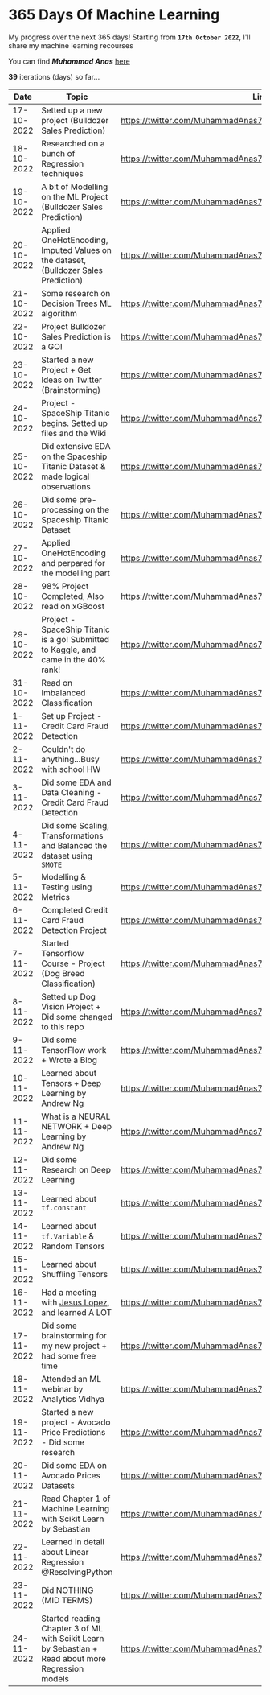 # 365 Days Of Machine Learning
My progress over the next $365$ days! Starting from **`17th October 2022`**, I'll share my machine learning recourses

You can find ***Muhammad Anas*** [here](https://twitter.com/MuhammadAnas707)

**$39$** iterations (days) so far...


| Date          | Topic                                                                                | Link             |
| ---           | -----------------                                                                    |----------------- |
| 17-10-2022    |Setted up a new project (Bulldozer Sales Prediction)                                  |https://twitter.com/MuhammadAnas707/status/1582037309288914944|
| 18-10-2022    |Researched on a bunch of Regression techniques                                        |https://twitter.com/MuhammadAnas707/status/1582395520894390274|
| 19-10-2022    |A bit of Modelling on the ML Project (Bulldozer Sales Prediction)                     |https://twitter.com/MuhammadAnas707/status/1582764673329295360|
| 20-10-2022    |Applied OneHotEncoding, Imputed Values on the dataset, (Bulldozer Sales Prediction)   |https://twitter.com/MuhammadAnas707/status/1583138350461947907|
| 21-10-2022    |Some research on Decision Trees ML algorithm                                          |https://twitter.com/MuhammadAnas707/status/1583501998682349574|
| 22-10-2022    |Project Bulldozer Sales Prediction is a GO!                                           |https://twitter.com/MuhammadAnas707/status/1583872837512986626|
| 23-10-2022    |Started a new Project + Get Ideas on Twitter (Brainstorming)                          |https://twitter.com/MuhammadAnas707/status/1584213419502473216|
| 24-10-2022    |Project - SpaceShip Titanic begins. Setted up files and the Wiki                      |https://twitter.com/MuhammadAnas707/status/1584919840367714306|
| 25-10-2022    |Did extensive EDA on the Spaceship Titanic Dataset & made logical observations        |https://twitter.com/MuhammadAnas707/status/1584961688071118848|
| 26-10-2022    |Did some pre-processing on the Spaceship Titanic Dataset                              |https://twitter.com/MuhammadAnas707/status/1585316723040796674|
| 27-10-2022    |Applied OneHotEncoding and perpared for the modelling part                            |https://twitter.com/MuhammadAnas707/status/1585678389729497088|
| 28-10-2022    |98% Project Completed, Also read on xGBoost                                           |https://twitter.com/MuhammadAnas707/status/1586050076249829377|
| 29-10-2022    |Project - SpaceShip Titanic is a go! Submitted to Kaggle, and came in the 40% rank!   |https://twitter.com/MuhammadAnas707/status/1586404125343744000|
| 31-10-2022    |Read on Imbalanced Classification                                                     |https://twitter.com/MuhammadAnas707/status/1587131572624523271|
| 1-11-2022     |Set up Project - Credit Card Fraud Detection                                          |https://twitter.com/MuhammadAnas707/status/1587470356239056896|
| 2-11-2022     |Couldn't do anything...Busy with school HW                                            |https://twitter.com/MuhammadAnas707/status/1587836104983674882|
| 3-11-2022     |Did some EDA and Data Cleaning - Credit Card Fraud Detection                          |https://twitter.com/MuhammadAnas707/status/1588212151298232320|
| 4-11-2022     |Did some Scaling, Transformations and Balanced the dataset using `SMOTE`              |https://twitter.com/MuhammadAnas707/status/1588575270860390401|
| 5-11-2022     |Modelling & Testing using Metrics                                                     |https://twitter.com/MuhammadAnas707/status/1588943552444534784|
| 6-11-2022     |Completed Credit Card Fraud Detection Project                                         |https://twitter.com/MuhammadAnas707/status/1589311580734652416|
| 7-11-2022     |Started Tensorflow Course - Project (Dog Breed Classification)                        |https://twitter.com/MuhammadAnas707/status/1589650226285268994|
| 8-11-2022     |Setted up Dog Vision Project + Did some changed to this repo                          |https://twitter.com/MuhammadAnas707/status/1590026344519565313|
| 9-11-2022     |Did some TensorFlow work + Wrote a Blog                                               |https://twitter.com/MuhammadAnas707/status/1590370127924834305|
| 10-11-2022    |Learned about Tensors + Deep Learning by Andrew Ng                                    |https://twitter.com/MuhammadAnas707/status/1590754727998164992|
| 11-11-2022    |What is a NEURAL NETWORK + Deep Learning by Andrew Ng                                 |https://twitter.com/MuhammadAnas707/status/1590754727998164992|
| 12-11-2022    |Did some Research on Deep Learning                                                    |https://twitter.com/MuhammadAnas707/status/1591474126572916736|
| 13-11-2022    |Learned about `tf.constant`                                                           |https://twitter.com/MuhammadAnas707/status/1591832328313405440|
| 14-11-2022    |Learned about `tf.Variable` & Random Tensors                                          |https://twitter.com/MuhammadAnas707/status/1592195832950013952|
| 15-11-2022    |Learned about Shuffling Tensors                                                       |https://twitter.com/MuhammadAnas707/status/1592566797295038464|
| 16-11-2022    |Had a meeting with [Jesus Lopez](https://twitter.com/jsulopzs), and learned A LOT     |https://twitter.com/MuhammadAnas707/status/1592928507122024450|
| 17-11-2022    |Did some brainstorming for my new project + had some free time                        |https://twitter.com/MuhammadAnas707/status/1593280174749110272|
| 18-11-2022    |Attended an ML webinar by Analytics Vidhya                                            |https://twitter.com/MuhammadAnas707/status/1593647193361186947|
| 19-11-2022    |Started a new project - Avocado Price Predictions - Did some research                 |https://twitter.com/MuhammadAnas707/status/1594006284247916546|
| 20-11-2022    |Did some EDA on Avocado Prices Datasets                                               |https://twitter.com/MuhammadAnas707/status/1594367762926804992|
| 21-11-2022    |Read Chapter 1 of Machine Learning with Scikit Learn by Sebastian                     |https://twitter.com/MuhammadAnas707/status/1594727173017014272|
| 22-11-2022    |Learned in detail about Linear Regression @ResolvingPython                            |https://twitter.com/MuhammadAnas707/status/1595101813379842050|
| 23-11-2022    |Did NOTHING (MID TERMS)                                                               |https://twitter.com/MuhammadAnas707/status/1595101813379842050|
| 24-11-2022    |Started reading Chapter 3 of ML with Scikit Learn by Sebastian + Read about more Regression models                        |https://twitter.com/MuhammadAnas707/status/1595807846142205952|


